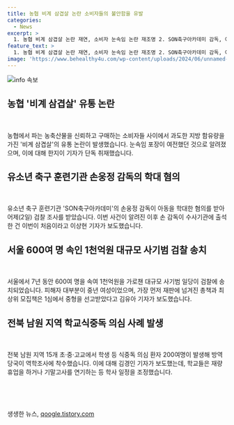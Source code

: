 ```yaml
---
title: 농협 비계 삼겹살 논란 소비자들의 불안함을 유발
categories:
  - News
excerpt: >
  1. 농협 비계 삼겹살 논란 재연, 소비자 눈속임 논란 재조명 2. SON축구아카데미 감독, 아동 학대 혐의로 검찰 조사 3. 1천억원 사기범 일당 검찰 송치, 피해자는 600여명 중년 여성 4. 전북 남원 지역 200여명 식중독 의심 환자 발생, 학사 일정 조정 중  농협 눈속임 논란 재조명, 아동 학대 혐의 감독 검찰 조사, 1천억원 사기범 송치, 식중독 의심 환자 200명  클릭하고 싶은 뉴스!
feature_text: >
  1. 농협 비계 삼겹살 논란 재연, 소비자 눈속임 논란 재조명 2. SON축구아카데미 감독, 아동 학대 혐의로 검찰 조사 3. 1천억원 사기범 일당 검찰 송치, 피해자는 600여명 중년 여성 4. 전북 남원 지역 200여명 식중독 의심 환자 발생, 학사 일정 조정 중  농협 눈속임 논란 재조명, 아동 학대 혐의 감독 검찰 조사, 1천억원 사기범 송치, 식중독 의심 환자 200명  클릭하고 싶은 뉴스!
image: 'https://www.behealthy4u.com/wp-content/uploads/2024/06/unnamed-file.png'
---
```


<p><img src="https://www.behealthy4u.com/wp-content/uploads/2024/06/unnamed-file.png" alt="info 속보" /></p>

<h2 data-ke-size="size26">농협 '비계 삼겹살' 유통 논란</h2>

<p data-ke-size="size16">&nbsp;</p>

<p>농협에서 파는 농축산물을 신뢰하고 구매하는 소비자들 사이에서 과도한 지방 함유량을 가진 '비계 삼겹살'의 유통 논란이 발생했습니다. 눈속임 포장이 여전했던 것으로 알려졌으며, 이에 대해 한지이 기자가 단독 취재했습니다.</p>

<h2 data-ke-size="size26">유소년 축구 훈련기관 손웅정 감독의 학대 혐의</h2>

<p data-ke-size="size16">&nbsp;</p>

<p>유소년 축구 훈련기관 'SON축구아카데미'의 손웅정 감독이 아동을 학대한 혐의를 받아 어제(2일) 검찰 조사를 받았습니다. 이번 사건이 알려진 이후 손 감독이 수사기관에 출석한 건 이번이 처음이라고 이상현 기자가 보도했습니다.</p>

<h2 data-ke-size="size26">서울 600여 명 속인 1천억원 대규모 사기범 검찰 송치</h2>

<p data-ke-size="size16">&nbsp;</p>

<p>서울에서 7년 동안 600여 명을 속여 1천억원을 가로챈 대규모 사기범 일당이 검찰에 송치되었습니다. 피해자 대부분이 중년 여성이었으며, 가장 먼저 재판에 넘겨진 총책과 최상위 모집책은 1심에서 중형을 선고받았다고 김유아 기자가 보도했습니다.</p>

<h2 data-ke-size="size26">전북 남원 지역 학교식중독 의심 사례 발생</h2>

<p data-ke-size="size16">&nbsp;</p>

<p>전북 남원 지역 15개 초·중·고교에서 학생 등 식중독 의심 환자 200여명이 발생해 방역 당국이 역학조사에 착수했습니다. 이에 대해 김경인 기자가 보도했는데, 학교들은 재량휴업을 하거나 기말고사를 연기하는 등 학사 일정을 조정했습니다.</p></p>

<p data-ke-size="size16">&nbsp;</p>

<p data-ke-size="size16">&nbsp;</p>
생생한 뉴스, <a href="https://qoogle.tistory.com" rel="dofollow">qoogle.tistory.com</a>


